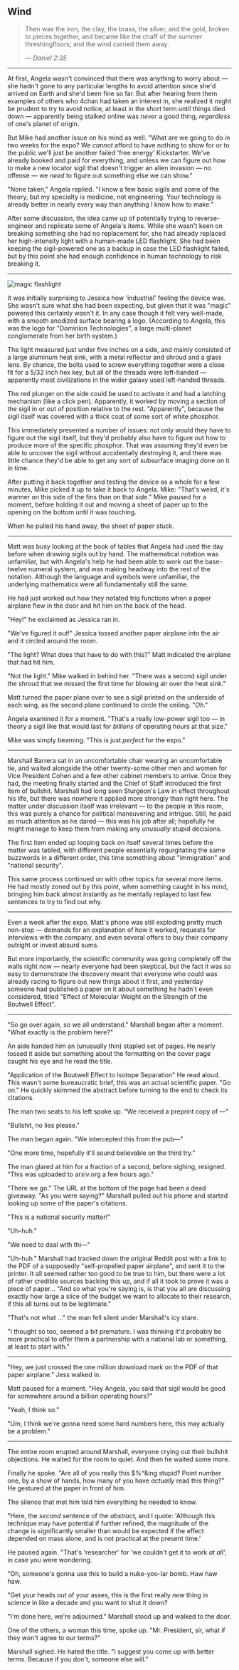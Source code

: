 Wind
----

> Then was the iron, the clay, the brass, the silver, and the gold, broken to pieces together, and became like the chaff of the summer threshingfloors; and the wind carried them away.
> 
> _&mdash; Daniel 2:35_

--------

At first, Angela wasn't convinced that there was anything to worry about &mdash; she hadn't gone to any particular lengths to avoid attention since she'd arrived on Earth and she'd been fine so far.
But after hearing from them examples of others who 4chan had taken an interest in, she realized it might be prudent to try to avoid notice, at least in the short term until things died down &mdash; apparently being stalked online was _never_ a good thing, _regardless_ of one's planet of origin.

But Mike had another issue on his mind as well.
"What are we going to do in two weeks for the expo?
We _cannot_ afford to have nothing to show for or to the public we'll just be another failed 'free energy' Kickstarter.
We've already booked and paid for everything, and unless we can figure out how to make a new locator sigil that doesn't trigger an alien invasion &mdash; no offense &mdash; we _need_ to figure out something else we can show."

"None taken," Angela replied.
"I know a few basic sigils and some of the theory, but my specialty is medicine, not engineering.
Your technology is already better in nearly every way than anything I know how to make."

After some discussion, the idea came up of potentially trying to reverse-engineer and replicate some of Angela's items.
While she wasn't keen on breaking something she had no replacement for, she had already replaced her high-intensity light with a human-made LED flashlight.
She had been keeping the sigil-powered one as a backup in case the LED flashlight failed, but by this point she had enough confidence in human technology to risk breaking it.


--------

![magic flashlight](https://i.imgur.com/Vw0RKkc.png)
<!-- Credit to CTMGame for designing the logo on the side -->

It was initially surprising to Jessica how 'industrial' feeling the device was.
She wasn't sure what she had been expecting, but given that it was "magic" powered this certainly wasn't it.
In any case though it felt very well-made, with a smooth anodized surface bearing a logo.
(According to Angela, this was the logo for "Dominion Technologies", a large multi-planet conglomerate from her birth system.)

The light measured just under five inches on a side, and mainly consisted of a large aluminum heat sink, with a metal reflector and shroud and a glass lens.
By chance, the bolts used to screw everything together were a close fit for a 5/32 inch hex key, but all of the threads were left-handed &mdash; apparently most civilizations in the wider galaxy used left-handed threads.

The red plunger on the side could be used to activate it and had a latching mechanism (like a click pen).
Apparently, it worked by moving a section of the sigil in or out of position relative to the rest.
"Apparently", because the sigil itself was covered with a thick coat of some sort of white phosphor.

This immediately presented a number of issues: not only would they have to figure out the sigil itself, but they'd probably also have to figure out how to produce more of the specific phosphor.
That was assuming they'd even be able to uncover the sigil without accidentally destroying it, and there was little chance they'd be able to get any sort of subsurface imaging done on it in time.

After putting it back together and testing the device as a whole for a few minutes, Mike picked it up to take it back to Angela.
Mike: "That's weird, it's warmer on this side of the fins than on that side."
Mike paused for a moment, before holding it out and moving a sheet of paper up to the opening on the bottom until it was touching.

When he pulled his hand away, the sheet of paper stuck.

--------

Matt was busy looking at the book of tables that Angela had used the day before when drawing sigils out by hand.
The mathematical notation was unfamiliar, but with Angela's help he had been able to work out the base-twelve numeral system, and was making headway into the rest of the notation.
Although the language and symbols were unfamiliar, the underlying mathematics were all fundamentally still the same.

He had just worked out how they notated trig functions when a paper airplane flew in the door and hit him on the back of the head.

"Hey!" he exclaimed as Jessica ran in.

"We've figured it out!"
Jessica tossed another paper airplane into the air and it circled around the room.

"The light?
What does that have to do with this?"
Matt indicated the airplane that had hit him.

"Not the light." 
Mike walked in behind her.
"There was a second sigil under the shroud that we missed the first time for blowing air over the heat sink."

Matt turned the paper plane over to see a sigil printed on the underside of each wing, as the second plane continued to circle the ceiling.
"_Oh_."

Angela examined it for a moment.
"That's a really low-power sigil too &mdash; in theory a sigil like that would last for _billions_ of operating hours at that size."

Mike was simply beaming. "This is just _perfect_ for the expo."

--------

Marshall Barrera sat in an uncomfortable chair wearing an uncomfortable tie, and waited alongside the other twenty-some other men and women for Vice President Cohen and a few other cabinet members to arrive.
Once they had, the meeting finally started and the Chief of Staff introduced the first item of bullshit.
Marshall had long seen Sturgeon's Law in effect throughout his life, but there was nowhere it applied more strongly than right here.
The matter under discussion itself was irrelevant &mdash; to the people in this room, this was purely a chance for political maneuvering and intrigue.
Still, he paid as much attention as he dared &mdash; this was his job after all; hopefully he might manage to keep them from making any _unusually_ stupid decisions.

The first item ended up looping back on itself several times before the matter was tabled, with different people essentially regurgitating the same buzzwords in a different order, this time something about "immigration" and "national security".

This same process continued on with other topics for several more items.
He had mostly zoned out by this point, when something caught in his mind, bringing him back almost instantly as he mentally replayed to last few sentences to try to find out why.

--------

Even a week after the expo, Matt's phone was still exploding pretty much non-stop &mdash; demands for an explanation of how it worked, requests for interviews with the company, and even several offers to buy their company outright or invest absurd sums.

But more importantly, the scientific community was going completely off the walls right now &mdash; nearly everyone had been skeptical, but the fact it was so easy to demonstrate the discovery meant that everyone who could was already racing to figure out new things about it first, and yesterday someone had published a paper on it about something he hadn't even considered, titled "Effect of Molecular Weight on the Strength of the Boutwell Effect".

--------

"So go over again, so we all understand."
Marshall began after a moment.
"What exactly is the problem here?"

An aide handed him an (unusually thin) stapled set of pages.
He nearly tossed it aside but something about the formatting on the cover page caught his eye and he read the title.

"Application of the Boutwell Effect to Isotope Separation" He read aloud.
This wasn't some bureaucratic brief, this was an actual scientific paper.
"Go on." He quickly skimmed the abstract before turning to the end to check its citations.

The man two seats to his left spoke up.
"We received a preprint copy of &mdash;"

"Bullshit, no lies please."

The man began again.
"We intercepted this from the pub&mdash;"

"One more time, hopefully it'll sound believable on the third try."

The man glared at him for a fraction of a second, before sighing, resigned.
"This was uploaded to arxiv.org a few hours ago."

"There we go."
The URL at the bottom of the page had been a dead giveaway.
"As you were saying?"
Marshall pulled out his phone and started looking up some of the paper's citations.

"This is a national security matter!"

"Uh-huh."

"We need to deal with thi&mdash;"

"Uh-huh."
Marshall had tracked down the original Reddit post with a link to the PDF of a supposedly "self-propelled paper airplane", and sent it to the printer.
It all seemed rather too good to be true to him, but there were a lot of rather credible sources backing this up, and if all it took to prove it was a piece of paper...
"And so what you're saying is, is that you all are discussing exactly how large a slice of the budget we want to allocate to their research, if this all turns out to be legitimate."

"That's not what ..." the man fell silent under Marshall's icy stare.

"I thought so too, seemed a bit premature.
I was thinking it'd probably be more practical to offer them a partnership with a national lab or something, at least to start with."

--------

"Hey, we just crossed the one million download mark on the PDF of that paper airplane." Jess walked in.

Matt paused for a moment.
"Hey Angela, you said that sigil would be good for somewhere around a billion operating hours?"

"Yeah, I think so."

"Um, I think we're gonna need some hard numbers here, this may actually be a problem."

--------

The entire room erupted around Marshall, everyone crying out their bullshit objections.
He waited for the room to quiet.
And then he waited some more.

Finally he spoke.
"Are all of you really this $%^&ing stupid?
Point number one, by a show of hands, how many of you have _actually_ read this thing?"
He gestured at the paper in front of him.

The silence that met him told him everything he needed to know.

"Here, the _second_ sentence of the _abstract_, and I quote: 
'Although this technique may have potential if further refined, the magnitude of the change is significantly smaller than would be expected if the effect depended on mass alone, and is not practical at the present time.'

He paused again. 
"That's 'researcher' for 'we couldn't get it to work _at all_', in case you were wondering.

"Oh, someone's gonna use this to build a nuke-yoo-lar bomb. Haw haw haw.

"Get your heads out of your asses, this is the first really _new_ thing in science in like a decade and you want to shut it down?

"I'm done here, we're adjourned." Marshall stood up and walked to the door.

One of the others, a woman this time, spoke up.
"Mr. President, sir, what if they won't agree to our terms?"

Marshall sighed. He hated the title.
"I suggest you come up with better terms.
Because if you don't, someone else will."
